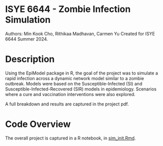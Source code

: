# ISYE 6644 - Zombie Infection Simulation
Authors: Min Kook Cho, Rithikaa Madhavan, Carmen Yu
Created for ISYE 6644 Summer 2024.

# Description
Using the EpiModel package in R, the goal of the project was to simulate a rapid infection across a dynamic network model similar to a zombie outbreak. Models were based on the Susceptible-Infected (SI) and Susceptible-Infected-Recovered (SIR) models in epidemiology. Scenarios where a cure and vaccination interventions were also explored.

A full breakdown and results are captured in the project pdf.

# Code Overview
The overall project is captured in a R notebook, in [sim_init.Rmd](main/sim_init.Rmd). 
